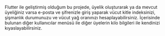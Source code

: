 Flutter ile geliştirmiş olduğum bu projede, üyelik oluşturarak ya da mevcut üyeliğiniz varsa e-posta ve şifrenizle giriş yaparak vücut kitle indeksinizi, şişmanlık durumunuzu ve vücut yağ oranınızı hesaplayabilirsiniz. İçerisinde bulunan diğer kullanıcılar menüsü ile diğer üyelerin kilo bilgileri ile kendinizi kıyaslayabilirsiniz.
